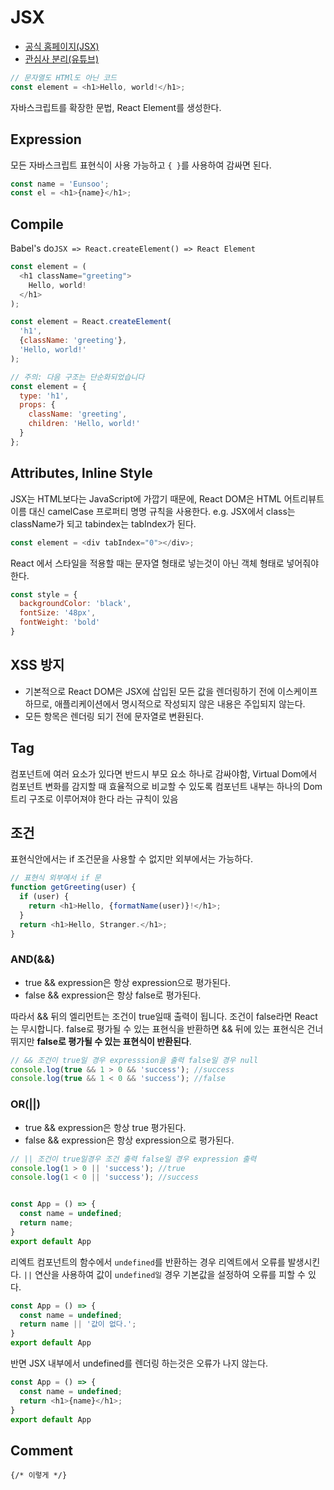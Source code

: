 # JSX

- [공식 홈페이지(JSX)](https://ko.reactjs.org/docs/introducing-jsx.html)
- [관심사 분리(유튜브)](https://www.youtube.com/watch?v=x7cQ3mrcKaY)

```javascript
// 문자열도 HTMl도 아닌 코드
const element = <h1>Hello, world!</h1>;
```

자바스크립트를 확장한 문법, React Element를 생성한다.

## Expression

모든 자바스크립트 표현식이 사용 가능하고 `{ }`를 사용하여 감싸면 된다.

```javascript
const name = 'Eunsoo';
const el = <h1>{name}</h1>;
```

## Compile

Babel's do`JSX => React.createElement() => React Element`

```javascript
const element = (
  <h1 className="greeting">
    Hello, world!
  </h1>
);

const element = React.createElement(
  'h1',
  {className: 'greeting'},
  'Hello, world!'
);

// 주의: 다음 구조는 단순화되었습니다
const element = {
  type: 'h1',
  props: {
    className: 'greeting',
    children: 'Hello, world!'
  }
};

```

## Attributes, Inline Style

JSX는 HTML보다는 JavaScript에 가깝기 때문에, React DOM은 HTML 어트리뷰트 이름 대신 camelCase 프로퍼티 명명 규칙을 사용한다. e.g. JSX에서 class는 className가
되고 tabindex는 tabIndex가 된다.

```javascript
const element = <div tabIndex="0"></div>;
```

React 에서 스타일을 적용할 때는 문자열 형태로 넣는것이 아닌 객체 형태로 넣어줘야한다.

```javascript
const style = {
  backgroundColor: 'black',
  fontSize: '48px',
  fontWeight: 'bold'
}
```

## XSS 방지

- 기본적으로 React DOM은 JSX에 삽입된 모든 값을 렌더링하기 전에 이스케이프 하므로, 애플리케이션에서 명시적으로 작성되지 않은 내용은 주입되지 않는다.
- 모든 항목은 렌더링 되기 전에 문자열로 변환된다.

## Tag

컴포넌트에 여러 요소가 있다면 반드시 부모 요소 하나로 감싸야함, Virtual Dom에서 컴포넌트 변화를 감지할 때 효율적으로 비교할 수 있도록 컴포넌트 내부는 하나의 Dom트리 구조로 이루어져야 한다 라는 규칙이
있음

## 조건

표현식안에서는 if 조건문을 사용할 수 없지만 외부에서는 가능하다.

```javascript
// 표현식 외부에서 if 문
function getGreeting(user) {
  if (user) {
    return <h1>Hello, {formatName(user)}!</h1>;
  }
  return <h1>Hello, Stranger.</h1>;
}
```

### AND(&&)

- true && expression은 항상 expression으로 평가된다.
- false && expression은 항상 false로 평가된다.

따라서 && 뒤의 엘리먼트는 조건이 true일때 출력이 됩니다. 조건이 false라면 React는 무시합니다. false로 평가될 수 있는 표현식을 반환하면 && 뒤에 있는 표현식은 건너뛰지만 **false로 평가될
수 있는 표현식이 반환된다**.

```javascript
// && 조건이 true일 경우 expresssion을 출력 false일 경우 null
console.log(true && 1 > 0 && 'success'); //success 
console.log(true && 1 < 0 && 'success'); //false 
```

### OR(||)

- true && expression은 항상 true 평가된다.
- false && expression은 항상 expression으로 평가된다.

```javascript
// || 조건이 true일경우 조건 출력 false일 경우 expression 출력
console.log(1 > 0 || 'success'); //true 
console.log(1 < 0 || 'success'); //success
```

```javascript

const App = () => {
  const name = undefined;
  return name;
}
export default App
```

리엑트 컴포넌트의 함수에서 `undefined`를 반환하는 경우 리엑트에서 오류를 발생시킨다. `||` 연산을 사용하여 값이 `undefined일` 경우 기본값을 설정하여 오류를 피할 수 있다.

```javascript
const App = () => {
  const name = undefined;
  return name || '값이 없다.';
}
export default App
```

반면 JSX 내부에서 undefined를 렌더링 하는것은 오류가 나지 않는다.

```javascript
const App = () => {
  const name = undefined;
  return <h1>{name}</h1>;
}
export default App
```

## Comment

```react
{/* 이렇게 */}
```